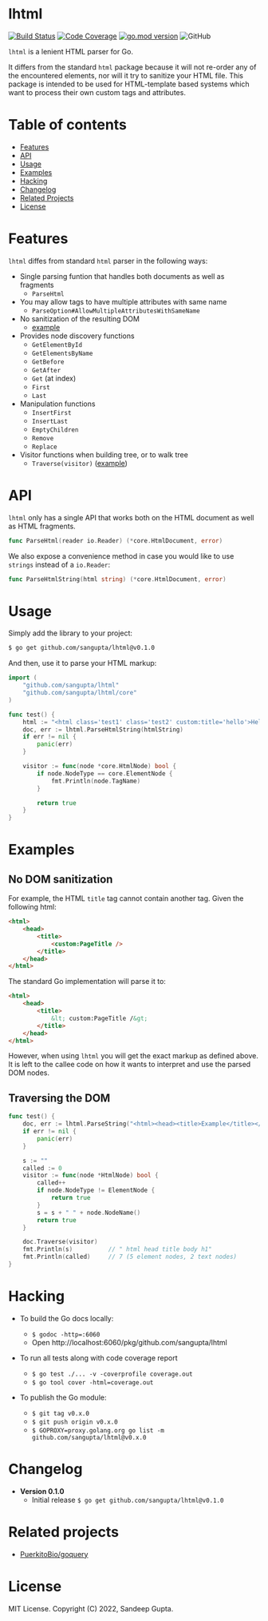 # lhtml

[![Build Status](https://github.com/sangupta/lhtml/actions/workflows/unittest.yml/badge.svg?branch=main)](https://github.com/sangupta/lhtml/actions)
[![Code Coverage](https://codecov.io/gh/sangupta/lhtml/branch/main/graphs/badge.svg?branch=main)](https://codecov.io/gh/sangupta/lhtml)
[![go.mod version](https://img.shields.io/github/go-mod/go-version/sangupta/lhtml.svg)](https://github.com/sangupta/lhtml)
![GitHub](https://img.shields.io/github/license/sangupta/lhtml)

`lhtml` is a lenient HTML parser for Go. 

It differs from the standard `html` package because it will not re-order 
any of the encountered elements, nor will it try to sanitize your HTML 
file. This package is intended to be used for HTML-template based systems 
which want to process their own custom tags and attributes.

# Table of contents

* [Features](#features)
* [API](#api)
* [Usage](#usage)
* [Examples](#examples)
* [Hacking](#hacking)
* [Changelog](#changelog)
* [Related Projects](#related-projects)
* [License](#license)

# Features

`lhtml` diffes from standard `html` parser in the following ways:

* Single parsing funtion that handles both documents as well as fragments
  - `ParseHtml`
* You may allow tags to have multiple attributes with same name
  - `ParseOption#AllowMultipleAttributesWithSameName`
* No sanitization of the resulting DOM
  - [example](#no-dom-sanitization)
* Provides node discovery functions
  - `GetElementById`
  - `GetElementsByName`
  - `GetBefore`
  - `GetAfter`
  - `Get` (at index)
  - `First`
  - `Last`
* Manipulation functions
  - `InsertFirst`
  - `InsertLast`
  - `EmptyChildren`
  - `Remove`
  - `Replace`
* Visitor functions when building tree, or to walk tree
  - `Traverse(visitor)` ([example](#traversing-the-dom))

# API

`lhtml` only has a single API that works both on the HTML document as
well as HTML fragments. 

```go
func ParseHtml(reader io.Reader) (*core.HtmlDocument, error)
```

We also expose a convenience method in case you would like to use `strings`
instead of a `io.Reader`:

```go
func ParseHtmlString(html string) (*core.HtmlDocument, error)
```

# Usage

Simply add the library to your project:

```sh
$ go get github.com/sangupta/lhtml@v0.1.0
```

And then, use it to parse your HTML markup:

```go
import (
    "github.com/sangupta/lhtml"
    "github.com/sangupta/lhtml/core"
)

func test() {
    html := "<html class='test1' class='test2' custom:title='hello'>Hello World <custom:PageBody /></html>"
    doc, err := lhtml.ParseHtmlString(htmlString)
    if err != nil {
        panic(err)
    }

    visitor := func(node *core.HtmlNode) bool {
        if node.NodeType == core.ElementNode {
            fmt.Println(node.TagName)
        }

        return true
    }
}
```

# Examples

## No DOM sanitization

For example, the HTML `title` tag cannot contain another tag. Given the
following html:

```html
<html>
    <head>
        <title>
            <custom:PageTitle />
        </title>
    </head>
</html>
```

The standard Go implementation will parse it to:

```html
<html>
    <head>
        <title>
            &lt; custom:PageTitle /&gt;
        </title>
    </head>
</html>
```

However, when using `lhtml` you will get the exact markup as defined
above. It is left to the callee code on how it wants to interpret and
use the parsed DOM nodes.

## Traversing the DOM

```go
func test() {
    doc, err := lhtml.ParseString("<html><head><title>Example</title></head><body><h1>Hello World</h1></body></html>")
    if err != nil {
        panic(err)
    }

    s := ""
	called := 0
	visitor := func(node *HtmlNode) bool {
		called++
		if node.NodeType != ElementNode {
			return true
		}
		s = s + " " + node.NodeName()
		return true
	}

    doc.Traverse(visitor)
	fmt.Println(s)          // " html head title body h1"
    fmt.Println(called)     // 7 (5 element nodes, 2 text nodes)
}
```

# Hacking

* To build the Go docs locally:
  - `$ godoc -http=:6060`
  - Open http://localhost:6060/pkg/github.com/sangupta/lhtml

* To run all tests along with code coverage report
  - `$ go test ./... -v -coverprofile coverage.out`
  - `$ go tool cover -html=coverage.out`

* To publish the Go module:
  - `$ git tag v0.x.0`
  - `$ git push origin v0.x.0`
  - `$ GOPROXY=proxy.golang.org go list -m github.com/sangupta/lhtml@v0.x.0`

# Changelog

* **Version 0.1.0**
  - Initial release `$ go get github.com/sangupta/lhtml@v0.1.0`

# Related projects

* [PuerkitoBio/goquery](https://github.com/PuerkitoBio/goquery)

# License

MIT License. Copyright (C) 2022, Sandeep Gupta.
